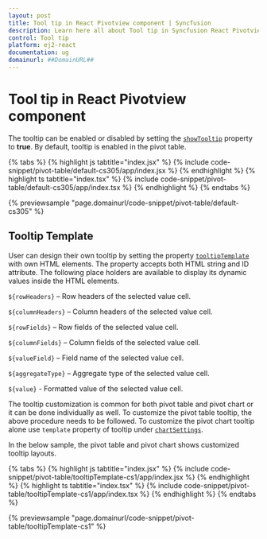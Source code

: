 ```yaml
---
layout: post
title: Tool tip in React Pivotview component | Syncfusion
description: Learn here all about Tool tip in Syncfusion React Pivotview component of Syncfusion Essential JS 2 and more.
control: Tool tip 
platform: ej2-react
documentation: ug
domainurl: ##DomainURL##
---
```


# Tool tip in React Pivotview component

The tooltip can be enabled or disabled by setting the [`showTooltip`](https://ej2.syncfusion.com/react/documentation/api/pivotview/#showtooltip) property to **true**. By default, tooltip is enabled in the pivot table.

{% tabs %}
{% highlight js tabtitle="index.jsx" %}
{% include code-snippet/pivot-table/default-cs305/app/index.jsx %}
{% endhighlight %}
{% highlight ts tabtitle="index.tsx" %}
{% include code-snippet/pivot-table/default-cs305/app/index.tsx %}
{% endhighlight %}
{% endtabs %}

 {% previewsample "page.domainurl/code-snippet/pivot-table/default-cs305" %}

## Tooltip Template

User can design their own tooltip by setting the property [`tooltipTemplate`](https://ej2.syncfusion.com/react/documentation/api/pivotview#tooltiptemplate) with own HTML elements. The property accepts both HTML string and ID attribute. The following place holders are available to display its dynamic values inside the HTML elements.

`${rowHeaders}` – Row headers of the selected value cell.

`${columnHeaders}`  – Column headers of the selected value cell.

`${rowFields}` – Row fields of the selected value cell.

`${columnFields}` – Column fields of the selected value cell.

`${valueField}` – Field name of the selected value cell.

`${aggregateType}` – Aggregate type of the selected value cell.

`${value}` - Formatted value of the selected value cell.

The tooltip customization is common for both pivot table and pivot chart or it can be done individually as well. To customize the pivot table tooltip, the above procedure needs to be followed. To customize the pivot chart tooltip alone use `template` property of tooltip under [`chartSettings`](https://ej2.syncfusion.com/react/documentation/api/pivotview/chartSettings/).

In the below sample, the pivot table and pivot chart shows customized tooltip layouts.

{% tabs %}
{% highlight js tabtitle="index.jsx" %}
{% include code-snippet/pivot-table/tooltipTemplate-cs1/app/index.jsx %}
{% endhighlight %}
{% highlight ts tabtitle="index.tsx" %}
{% include code-snippet/pivot-table/tooltipTemplate-cs1/app/index.tsx %}
{% endhighlight %}
{% endtabs %}

 {% previewsample "page.domainurl/code-snippet/pivot-table/tooltipTemplate-cs1" %}